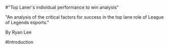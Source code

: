 #"Top Laner's individual performance to win analysis"

"An analysis of the critical factors for success in the top lane role of League of Legends esports."   

By Ryan Lee

#Introduction

